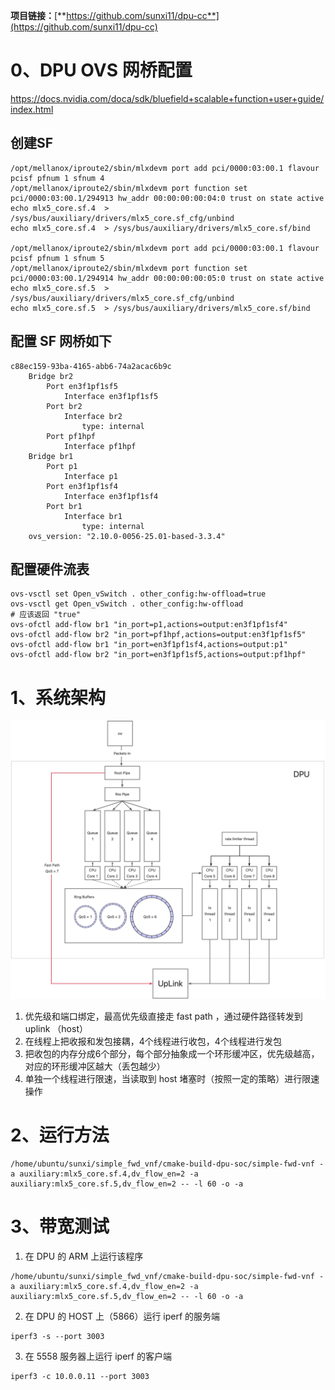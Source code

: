 **项目链接：**[**https://github.com/sunxi11/dpu-cc**](https://github.com/sunxi11/dpu-cc)

# 0、DPU OVS 网桥配置
https://docs.nvidia.com/doca/sdk/bluefield+scalable+function+user+guide/index.html

## 创建SF
```shell
/opt/mellanox/iproute2/sbin/mlxdevm port add pci/0000:03:00.1 flavour pcisf pfnum 1 sfnum 4
/opt/mellanox/iproute2/sbin/mlxdevm port function set pci/0000:03:00.1/294913 hw_addr 00:00:00:00:04:0 trust on state active
echo mlx5_core.sf.4  > /sys/bus/auxiliary/drivers/mlx5_core.sf_cfg/unbind
echo mlx5_core.sf.4  > /sys/bus/auxiliary/drivers/mlx5_core.sf/bind

/opt/mellanox/iproute2/sbin/mlxdevm port add pci/0000:03:00.1 flavour pcisf pfnum 1 sfnum 5
/opt/mellanox/iproute2/sbin/mlxdevm port function set pci/0000:03:00.1/294914 hw_addr 00:00:00:00:05:0 trust on state active
echo mlx5_core.sf.5  > /sys/bus/auxiliary/drivers/mlx5_core.sf_cfg/unbind
echo mlx5_core.sf.5  > /sys/bus/auxiliary/drivers/mlx5_core.sf/bind
```

## 配置 SF 网桥如下
```shell
c88ec159-93ba-4165-abb6-74a2acac6b9c
    Bridge br2
        Port en3f1pf1sf5
            Interface en3f1pf1sf5
        Port br2
            Interface br2
                type: internal
        Port pf1hpf
            Interface pf1hpf
    Bridge br1
        Port p1
            Interface p1
        Port en3f1pf1sf4
            Interface en3f1pf1sf4
        Port br1
            Interface br1
                type: internal
    ovs_version: "2.10.0-0056-25.01-based-3.3.4"
```

## 配置硬件流表
```shell
ovs-vsctl set Open_vSwitch . other_config:hw-offload=true
ovs-vsctl get Open_vSwitch . other_config:hw-offload
# 应该返回 "true"
ovs-ofctl add-flow br1 "in_port=p1,actions=output:en3f1pf1sf4"
ovs-ofctl add-flow br2 "in_port=pf1hpf,actions=output:en3f1pf1sf5"
ovs-ofctl add-flow br1 "in_port=en3f1pf1sf4,actions=output:p1"
ovs-ofctl add-flow br2 "in_port=en3f1pf1sf5,actions=output:pf1hpf"
```


# 1、系统架构
![yuque_mind.jpeg](doc%2Fyuque_mind.jpeg)

1. 优先级和端口绑定，最高优先级直接走 fast path ，通过硬件路径转发到 uplink （host）
2. 在线程上把收报和发包接耦，4个线程进行收包，4个线程进行发包
3. 把收包的内存分成6个部分，每个部分抽象成一个环形缓冲区，优先级越高，对应的环形缓冲区越大（丢包越少）
4. 单独一个线程进行限速，当读取到 host 堵塞时（按照一定的策略）进行限速操作



# 2、运行方法
```shell
/home/ubuntu/sunxi/simple_fwd_vnf/cmake-build-dpu-soc/simple-fwd-vnf -a auxiliary:mlx5_core.sf.4,dv_flow_en=2 -a auxiliary:mlx5_core.sf.5,dv_flow_en=2 -- -l 60 -o -a
```

# 3、带宽测试

1. 在 DPU 的 ARM 上运行该程序
```shell
/home/ubuntu/sunxi/simple_fwd_vnf/cmake-build-dpu-soc/simple-fwd-vnf -a auxiliary:mlx5_core.sf.4,dv_flow_en=2 -a auxiliary:mlx5_core.sf.5,dv_flow_en=2 -- -l 60 -o -a
```
2. 在 DPU 的 HOST 上（5866）运行 iperf 的服务端
```shell
iperf3 -s --port 3003
```

3. 在 5558 服务器上运行 iperf 的客户端
```shell
iperf3 -c 10.0.0.11 --port 3003
```
